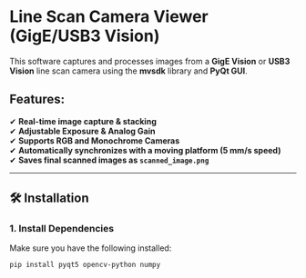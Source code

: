 # Line Scan Camera Viewer (GigE/USB3 Vision)

This software captures and processes images from a **GigE Vision** or **USB3 Vision** line scan camera 
using the **mvsdk** library and **PyQt GUI**.

## Features:
✔ **Real-time image capture & stacking**  
✔ **Adjustable Exposure & Analog Gain**  
✔ **Supports RGB and Monochrome Cameras**  
✔ **Automatically synchronizes with a moving platform (5 mm/s speed)**  
✔ **Saves final scanned images as `scanned_image.png`**  

---

## 🛠 **Installation**
### **1. Install Dependencies**
Make sure you have the following installed:
```sh
pip install pyqt5 opencv-python numpy
